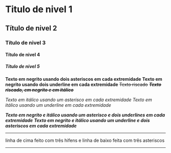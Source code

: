 # Titulo de nivel 1
## Título de nivel 2
### Título de nivel 3
#### Título de nivel 4
##### Título de nivel 5

**Texto em negrito usando dois asteriscos em cada extremidade**
__Texto em negrito usando dois underline em cada extremidade__
~~Texto riscado~~
~~**_Texto riscado, em negrito e em itálico_**~~

*Texto em itálico usando um asterisco em cada extremidade*
_Texto em itálico usando um underline em cada extremidade_

__*Texto em negrito e itálico usando um asterisco e dois underlines em cada extremidade*__
**_Texto em negrito e itálico usando um underline e dois asteriscos em cada extremidade_**

---
linha de cima feito com três hifens e linha de baixo feita com três asteriscos
***
